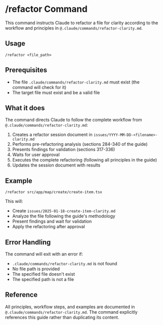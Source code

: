# /refactor Command

This command instructs Claude to refactor a file for clarity according to the workflow and principles in `@.claude/commands/refactor-clarity.md`.

## Usage
```
/refactor <file_path>
```

## Prerequisites
- The file `.claude/commands/refactor-clarity.md` must exist (the command will check for it)
- The target file must exist and be a valid file

## What it does
The command directs Claude to follow the complete workflow from `@.claude/commands/refactor-clarity.md`:

1. Creates a refactor session document in `issues/YYYY-MM-DD-<filename>-clarity.md`
2. Performs pre-refactoring analysis (sections 284-340 of the guide)
3. Presents findings for validation (sections 317-336)
4. Waits for user approval
5. Executes the complete refactoring (following all principles in the guide)
6. Updates the session document with results

## Example
```
/refactor src/app/map/create/create-item.tsx
```

This will:
- Create `issues/2025-01-18-create-item-clarity.md`
- Analyze the file following the guide's methodology
- Present findings and wait for validation
- Apply the refactoring after approval

## Error Handling
The command will exit with an error if:
- `.claude/commands/refactor-clarity.md` is not found
- No file path is provided
- The specified file doesn't exist
- The specified path is not a file

## Reference
All principles, workflow steps, and examples are documented in `@.claude/commands/refactor-clarity.md`. The command explicitly references this guide rather than duplicating its content.